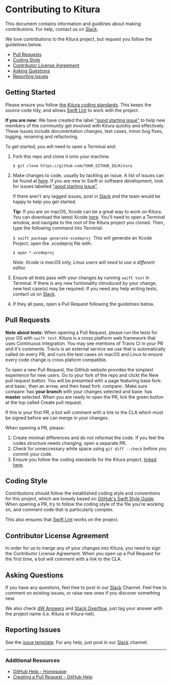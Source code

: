 # Contributing to Kitura

This document contains information and guidlines about making contributions. For help, contact us on [Slack](http://swift-at-ibm-slack.mybluemix.net/).

We love contributions to the Kitura project, but request you follow the guidelines below.

 - [Pull Requests](#pull-requests)
 - [Coding Style](#coding-style)
 - [Contributor License Agreement](#contributor-license-agreement)
 - [Asking Questions](#asking-questions)
 - [Reporting issues](#reporting-issues)

## Getting Started

Please ensure you follow [the Kitura coding standards](https://github.com/IBM-Swift/Kitura/blob/master/Documentation/CodeConventions.md). This keeps the source code tidy, and allows [Swift Lint]((https://github.com/realm/SwiftLint)) to work with the project.

**If you are new:** We have created the label ["good starting issue"](https://github.com/IBM-Swift/Kitura/issues?q=is%3Aissue+is%3Aopen+label%3A%22good+first+issue%22) to help new members of the community get involved with Kitura quickly and effectively. These issues include documentation changes, test cases, minor bug fixes, logging, renaming and refactoring.

To get started, you will need to open a Terminal and:

1. Fork this repo and clone it onto your machine.

   `$ git clone https://github.com/YOUR_GITHUB_ID/Kitura`


2. Make changes to code, usually by tackling an issue. A list of issues can be found at [here](https://github.com/IBM-Swift/Kitura/issues). If you are new to Swift or software development, look for issues labelled ["good starting issue"](https://github.com/IBM-Swift/Kitura/issues?q=is%3Aissue+is%3Aopen+label%3A%22good+first+issue%22).

   If there aren't any tagged issues, post in [Slack](http://swift-at-ibm-slack.mybluemix.net/) and the team would be happy to help you get started.

   **Tip:** If you are on macOS, Xcode can be a great way to work on Kitura. You can download the latest Xcode [here](https://itunes.apple.com/us/app/xcode/id497799835?ls=1&mt=12). You'll need to open a Terminal window, and navigate to the root of the Kitura project you cloned. Then, type the following command into Terminal:

   `$ swift package generate-xcodeproj`
   ​
   This will generate an Xcode Project, open the .xcodeproj file with:

   `$ open *.xcodeproj`

   *Note: Xcode is macOS only, Linux users will need to use a different editor.*


3. Ensure all tests pass with your changes by running `swift test` in Terminal. If there is any new funtionality introduced by your change, new test case(s) may be required. If you need any help writing tests, contact us on [Slack](http://swift-at-ibm-slack.mybluemix.net/).
4. If they all pass, open a Pull Request following the guidelines below.

## Pull Requests

**Note about tests:** When opening a Pull Request, please run the tests for your OS with `swift test`.  Kitura is a cross platform web framework that uses Continuous Integration. You may see mentions of Travis CI in your PR and it's comments. Travis is an external service we use that is automatically called on every PR, and runs the test cases on macOS and Linux to ensure every code change is cross plaform compatible.

To open a new Pull Request, the GitHub website provides the simplest experience for new users. Go to your fork of the repo and clickt the New pull request button. You will be presented with a page featuring base fork: and base:, then an arrow, and then head fork: compare:. Make sure compare: has **your branch** with your changes selected and base: has **master** selected. When you are ready to open the PR, lick the green button at the top called Create pull request.

If this is your first PR, a bot will comment with a link to the CLA which must be signed before we can merge in your changes.

When opening a PR, please:

1. Create minimal differences and do not reformat the code. If you feel the codes structure needs changing, open a separate PR.
2. Check for unneccessary white space using `git diff --check` before you commit your code.
3. Ensure you follow the coding standards for the Kitura project, [linked here](https://github.com/IBM-Swift/Kitura/blob/master/Documentation/CodeConventions.md).

## Coding Style

Contributions should follow the established coding style and conventions for this project,
which are loosely based on [GitHub's Swift Style Guide](https://github.com/github/swift-style-guide). When opening a PR, try to follow the coding style of the file you're working on, and comment code that is particularly complex.

This also ensures that [Swift Lint](https://github.com/realm/SwiftLint) works on the project.

## Contributor License Agreement

In order for us to merge any of your changes into Kitura, you need to sign the Contributor License Agreement. When you open up a Pull Request for the first time, a bot will comment with a link to the CLA.

## Asking Questions

If you have any questions, feel free to post in our [Slack](http://swift-at-ibm-slack.mybluemix.net/) Channel. Feel free to comment on existing issues, or raise new ones if you discover something new.

We also check [dW Answers](https://developer.ibm.com/answers/smart-spaces/213/swift.htmlindex.html) and [Stack Overflow](https://www.stackoverflow.com), just tag your answer with the project name (i.e. Kitura or Kitura-net).

## Reporting Issues

See the [issue template](ISSUE_TEMPLATE.md). For any help, just post in our [Slack](http://swift-at-ibm-slack.mybluemix.net/) channel.

---

### Additional Resources

* [GitHub Help - Homepage](https://help.github.com)
* [Creating a Pull Request - GitHub Help](https://help.github.com/articles/creating-a-pull-request/)
